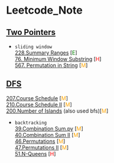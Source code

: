 # Leetcode_Note

## [Two Pointers](./two_pointers)
* `sliding window` \
[228.Summary Ranges]() [<span style="color:green">E</span>] \
[76. Minimum Window Substring](https://github.com/hongjunyan/Leetcode_Note/tree/master/two_pointers/76.Minimum%20Window%20Substring) [<span style="color:red">H</span>] \
[567. Permutation in String](https://github.com/hongjunyan/Leetcode_Note/tree/master/two_pointers/567.Permutation%20in%20String) [<span style="color:orange">M</span>]

## [DFS](./DFS)
[207.Course Schedule]() [<span style="color:orange">M</span>] \
[210.Course Schedule II]() [<span style="color:orange">M</span>] \
[200.Number of Islands]() (also used bfs)[<span style="color:orange">M</span>]

* `backtracking` \
[39.Combination Sum.py](https://github.com/hongjunyan/Leetcode_Note/tree/master/dfs/39.Combination%20Sum) [<span style="color:orange">M</span>] \
[40.Combination Sum II](https://github.com/hongjunyan/Leetcode_Note/tree/master/dfs/40.Combination%20Sum%20II) [<span style="color:orange">M</span>] \
[46.Permutations]() [<span style="color:orange">M</span>] \
[47.Permutations II]() [<span style="color:orange">M</span>] \
[51.N-Queens](https://github.com/hongjunyan/Leetcode_Note/tree/master/dfs/51.N-Queens) [<span style="color:red">H</span>]
